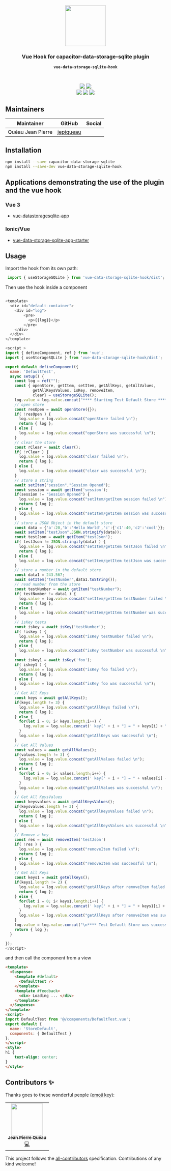 <p align="center"><br><img src="https://avatars3.githubusercontent.com/u/16580653?v=4" width="128" height="128" /></p>

<h3 align="center">Vue Hook for capacitor-data-storage-sqlite plugin</h3>
<p align="center"><strong><code>vue-data-storage-sqlite-hook</code></strong></p>
<br>
<p align="center">
    <img src="https://img.shields.io/maintenance/yes/2020?style=flat-square" />
    <a href="https://www.npmjs.com/package/vue-data-storage-sqlite-hook"><img src="https://img.shields.io/npm/l/vue-data-storage-sqlite-hook?style=flat-square" /></a>
<br>
  <a href="https://www.npmjs.com/package/vue-data-storage-sqlite-hook"><img src="https://img.shields.io/npm/dw/vue-data-storage-sqlite-hook?style=flat-square" /></a>
  <a href="https://www.npmjs.com/package/vue-data-storage-sqlite-hook"><img src="https://img.shields.io/npm/v/vue-data-storage-sqlite-hook?style=flat-square" /></a>
<!-- ALL-CONTRIBUTORS-BADGE:START - Do not remove or modify this section -->
<a href="#contributors-"><img src="https://img.shields.io/badge/all%20contributors-1-orange?style=flat-square" /></a>
<!-- ALL-CONTRIBUTORS-BADGE:END -->
</p>

## Maintainers

| Maintainer        | GitHub                                    | Social |
| ----------------- | ----------------------------------------- | ------ |
| Quéau Jean Pierre | [jepiqueau](https://github.com/jepiqueau) |        |



## Installation

```bash
npm install --save capacitor-data-storage-sqlite
npm install --save-dev vue-data-storage-sqlite-hook
```

## Applications demonstrating the use of the plugin and the vue hook

### Vue 3
 - [vue-datastoragesqlite-app](https://github.com/jepiqueau/vue-datastoragesqlite-app)

### Ionic/Vue
 - [vue-data-storage-sqlite-app-starter](https://github.com/jepiqueau/vue-data-storage-sqlite-app-starter)


## Usage
Import the hook from its own path:

```js
 import { useStorageSQLite } from 'vue-data-storage-sqlite-hook/dist';
```

Then use the hook inside a component

```js

<template>
  <div id="default-container">
    <div id="log">
        <pre>
          <p>{{log}}</p>
        </pre>
    </div>
  </div>
</template>

<script >
import { defineComponent, ref } from 'vue';
import { useStorageSQLite } from 'vue-data-storage-sqlite-hook/dist';

export default defineComponent({
  name: 'DefaultTest',
  async setup() {
    const log = ref("");
    const { openStore, getItem, setItem, getAllKeys, getAllValues,
            getAllKeysValues, isKey, removeItem,
            clear} = useStorageSQLite();
    log.value = log.value.concat("**** Starting Test Default Store ****\n"); 
    // open store
    const resOpen = await openStore({});
    if( !resOpen ) {
      log.value = log.value.concat("openStore failed \n");
      return { log };
    } else {
      log.value = log.value.concat("openStore was successful \n");
    }
    // clear the store 
    const rClear = await clear();
    if( !rClear ) {
      log.value = log.value.concat("clear failed \n");
      return { log };
    } else {
      log.value = log.value.concat("clear was successful \n");
    }
    // store a string 
    await setItem("session","Session Opened");
    const session = await getItem('session');
    if(session != "Session Opened") {
      log.value = log.value.concat("setItem/getItem session failed \n");
      return { log };
    } else {
      log.value = log.value.concat("setItem/getItem session was successful \n");
    }
    // store a JSON Object in the default store
    const data = {'a':20,'b':'Hello World','c':{'c1':40,'c2':'cool'}};
    await setItem("testJson",JSON.stringify(data));
    const testJson = await getItem("testJson");
    if( testJson != JSON.stringify(data) ) {
      log.value = log.value.concat("setItem/getItem testJson failed \n");
      return { log };
    } else {
      log.value = log.value.concat("setItem/getItem testJson was successful \n");
    }
    // store a number in the default store
    const data1 = 243.567;
    await setItem("testNumber",data1.toString());
    // read number from the store
    const testNumber = await getItem("testNumber");
    if( testNumber != data1 ) {
      log.value = log.value.concat("setItem/getItem testNumber failed \n");
      return { log };
    } else {
      log.value = log.value.concat("setItem/getItem testNumber was successful \n");
    }
    // isKey tests
    const iskey = await isKey('testNumber');
    if( !iskey ) {
      log.value = log.value.concat("isKey testNumber failed \n");
      return { log };
    } else {
      log.value = log.value.concat("isKey testNumber was successful \n");
    }
    const iskey1 = await isKey('foo');
    if( iskey1 ) {
      log.value = log.value.concat("isKey foo failed \n");
      return { log };
    } else {
      log.value = log.value.concat("isKey foo was successful \n");
    }
    // Get All Keys
    const keys = await getAllKeys();
    if(keys.length != 3) {
      log.value = log.value.concat("getAllKeys failed \n");
      return { log };
    } else {
      for(let i = 0; i< keys.length;i++) {
        log.value = log.value.concat(' key[' + i + "] = " + keys[i] + "\n");
      }
      log.value = log.value.concat("getAllKeys was successful \n");
    }
    // Get All Values
    const values = await getAllValues();
    if(values.length != 3) {
      log.value = log.value.concat("getAllValues failed \n");
      return { log };
    } else {
      for(let i = 0; i< values.length;i++) {
        log.value = log.value.concat(' key[' + i + "] = " + values[i] + "\n");
      }
      log.value = log.value.concat("getAllValues was successful \n");
    }
    // Get All KeysValues
    const keysvalues = await getAllKeysValues();
    if(keysvalues.length != 3) {
      log.value = log.value.concat("getAllKeysValues failed \n");
      return { log };
    } else {
      log.value = log.value.concat("getAllKeysValues was successful \n");
    }
    // Remove a key 
    const res = await removeItem('testJson')
    if( !res ) {
      log.value = log.value.concat("removeItem failed \n");
      return { log };
    } else {
      log.value = log.value.concat("removeItem was successful \n");
    }
    // Get All Keys
    const keys1 = await getAllKeys();
    if(keys1.length != 2) {
      log.value = log.value.concat("getAllKeys after removeItem failed \n");
      return { log };
    } else {
      for(let i = 0; i< keys1.length;i++) {
        log.value = log.value.concat(' key[' + i + "] = " + keys1[i] + "\n");
      }
      log.value = log.value.concat("getAllKeys after removeItem was successful \n");
    }
    log.value = log.value.concat("\n**** Test Default Store was successful ****\n"); 
    return { log };
  }

});
</script>  
```

and then call the component from a view

```html
<template>
  <Suspense>
    <template #default>
      <DefaultTest />
    </template>
    <template #feedback>
      <div> Loading ... </div>
    </template>
  </Suspense>
</template>
<script>
import DefaultTest from '@/components/DefaultTest.vue';
export default {
  name: 'StoreDefault',
  components: { DefaultTest }
};
</script>
<style>
h1 {
    text-align: center;
}
</style>
```



## Contributors ✨

Thanks goes to these wonderful people ([emoji key](https://allcontributors.org/docs/en/emoji-key)):

<!-- ALL-CONTRIBUTORS-LIST:START - Do not remove or modify this section -->
<!-- prettier-ignore-start -->
<!-- markdownlint-disable -->
<table>
  <tr>
    <td align="center"><a href="https://github.com/jepiqueau"><img src="https://avatars3.githubusercontent.com/u/16580653?v=4" width="100px;" alt=""/><br /><sub><b>Jean Pierre Quéau</b></sub></a><br /><a href="https://github.com/jepiqueau/vue-data-storage-sqlite-app-starter/commits?author=jepiqueau" title="Code">💻</a></td>
  </tr>
</table>

<!-- markdownlint-enable -->
<!-- prettier-ignore-end -->

<!-- ALL-CONTRIBUTORS-LIST:END -->

This project follows the [all-contributors](https://github.com/all-contributors/all-contributors) specification. Contributions of any kind welcome!

